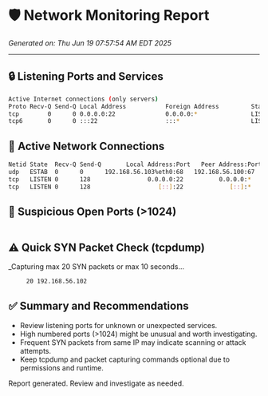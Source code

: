 # 🛡 Network Monitoring Report
_Generated on: Thu Jun 19 07:57:54 AM EDT 2025_

---

## 🔒 Listening Ports and Services
```bash
Active Internet connections (only servers)
Proto Recv-Q Send-Q Local Address           Foreign Address         State       PID/Program name    
tcp        0      0 0.0.0.0:22              0.0.0.0:*               LISTEN      686/sshd: /usr/sbin 
tcp6       0      0 :::22                   :::*                    LISTEN      686/sshd: /usr/sbin 
```

## 🔗 Active Network Connections
```bash
Netid State  Recv-Q Send-Q       Local Address:Port   Peer Address:PortProcess                                  
udp   ESTAB  0      0      192.168.56.103%eth0:68   192.168.56.100:67   users:(("NetworkManager",pid=578,fd=26))
tcp   LISTEN 0      128                0.0.0.0:22          0.0.0.0:*    users:(("sshd",pid=686,fd=7))           
tcp   LISTEN 0      128                   [::]:22             [::]:*    users:(("sshd",pid=686,fd=8))           
```

## 🚩 Suspicious Open Ports (>1024)
```bash
```

## ⚠ Quick SYN Packet Check (tcpdump)
_Capturing max 20 SYN packets or max 10 seconds...
```bash
     20 192.168.56.102
```

## ✅ Summary and Recommendations
- Review listening ports for unknown or unexpected services.
- High numbered ports (>1024) might be unusual and worth investigating.
- Frequent SYN packets from same IP may indicate scanning or attack attempts.
- Keep tcpdump and packet capturing commands optional due to permissions and runtime.

Report generated. Review and investigate as needed.

